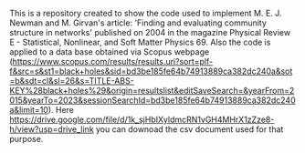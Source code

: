 This is a repository created to show the code used to implement M. E. J. Newman and M. Girvan's article: 'Finding and evaluating community structure in networks' published on 2004 in the magazine Physical Review
E - Statistical, Nonlinear, and Soft Matter Physics 69. Also the code is applied to a data base obtained via Scopus webpage (https://www.scopus.com/results/results.uri?sort=plf-f&src=s&st1=black+holes&sid=bd3be185fe64b74913889ca382dc240a&sot=b&sdt=cl&sl=26&s=TITLE-ABS-KEY%28black+holes%29&origin=resultslist&editSaveSearch=&yearFrom=2015&yearTo=2023&sessionSearchId=bd3be185fe64b74913889ca382dc240a&limit=10).
Here https://drive.google.com/file/d/1k_sjHbIXyldmcRN1vGH4MHrX1zZze8-h/view?usp=drive_link you can downoad the csv document used for that purpose.
